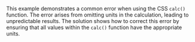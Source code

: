 This example demonstrates a common error when using the CSS `calc()` function. The error arises from omitting units in the calculation, leading to unpredictable results. The solution shows how to correct this error by ensuring that all values within the `calc()` function have the appropriate units.